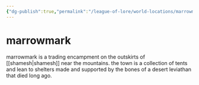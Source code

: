 ```yaml
---
{"dg-publish":true,"permalink":"/league-of-lore/world-locations/marrowmark/"}
---
```


# marrowmark

marrowmark is a trading encampment on the outskirts of [[shamesh\|shamesh]] near the mountains. the town is a collection of tents and lean to shelters made and supported by the bones of a desert leviathan that died long ago. 
